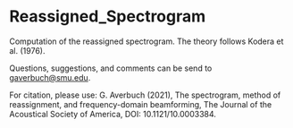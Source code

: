 # Reassigned_Spectrogram
Computation of the reassigned spectrogram.
The theory follows Kodera et al. (1976).

Questions, suggestions, and comments can be send to gaverbuch@smu.edu.

For citation, please use: G. Averbuch (2021), The spectrogram, method of reassignment, and frequency-domain beamforming, The Journal of the Acoustical Society of America, DOI: 10.1121/10.0003384.

